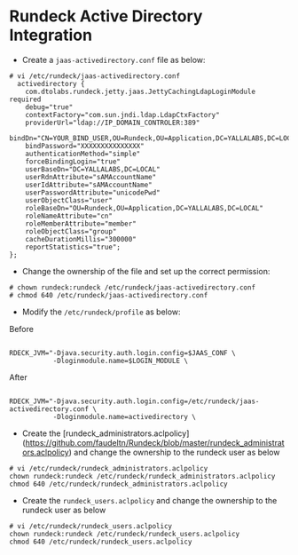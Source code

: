 # Rundeck Active Directory Integration



- Create a <code>jaas-activedirectory.conf</code> file as below:
```
# vi /etc/rundeck/jaas-activedirectory.conf
  activedirectory {
    com.dtolabs.rundeck.jetty.jaas.JettyCachingLdapLoginModule required
    debug="true"
    contextFactory="com.sun.jndi.ldap.LdapCtxFactory"
    providerUrl="ldap://IP_DOMAIN_CONTROLER:389"
    bindDn="CN=YOUR_BIND_USER,OU=Rundeck,OU=Application,DC=YALLALABS,DC=LOCAL"
    bindPassword="XXXXXXXXXXXXXXX"
    authenticationMethod="simple"
    forceBindingLogin="true"
    userBaseDn="DC=YALLALABS,DC=LOCAL"
    userRdnAttribute="sAMAccountName"
    userIdAttribute="sAMAccountName"
    userPasswordAttribute="unicodePwd"
    userObjectClass="user"
    roleBaseDn="OU=Rundeck,OU=Application,DC=YALLALABS,DC=LOCAL"
    roleNameAttribute="cn"
    roleMemberAttribute="member"
    roleObjectClass="group"
    cacheDurationMillis="300000"
    reportStatistics="true";
};
```

- Change the ownership of the file and set up the correct permission:
```
# chown rundeck:rundeck /etc/rundeck/jaas-activedirectory.conf
# chmod 640 /etc/rundeck/jaas-activedirectory.conf
```

- Modify the <code>/etc/rundeck/profile</code> as below:

Before
```

RDECK_JVM="-Djava.security.auth.login.config=$JAAS_CONF \
           -Dloginmodule.name=$LOGIN_MODULE \

```
After
```

RDECK_JVM="-Djava.security.auth.login.config=/etc/rundeck/jaas-activedirectory.conf \
           -Dloginmodule.name=activedirectory \

```

- Create the [rundeck_administrators.aclpolicy] (https://github.com/faudeltn/Rundeck/blob/master/rundeck_administrators.aclpolicy) and change the ownership to the rundeck user as below
```
# vi /etc/rundeck/rundeck_administrators.aclpolicy
chown rundeck:rundeck /etc/rundeck/rundeck_administrators.aclpolicy
chmod 640 /etc/rundeck/rundeck_administrators.aclpolicy
```

- Create the <code>rundeck_users.aclpolicy</code> and change the ownership to the rundeck user as below
```
# vi /etc/rundeck/rundeck_users.aclpolicy
chown rundeck:rundeck /etc/rundeck/rundeck_users.aclpolicy
chmod 640 /etc/rundeck/rundeck_users.aclpolicy
```
